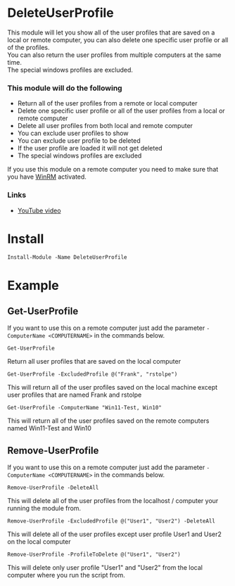 # DeleteUserProfile
This module will let you show all of the user profiles that are saved on a local or remote computer, you can also delete one specific user profile or all of the profiles.  
You can also return the user profiles from multiple computers at the same time.  
The special windows profiles are excluded.
### This module will do the following
- Return all of the user profiles from a remote or local computer
- Delete one specific user profile or all of the user profiles from a local or remote computer
- Delete all user profiles from both local and remote computer
- You can exclude user profiles to show
- You can exclude user profile to be deleted
- If the user profile are loaded it will not get deleted
- The special windows profiles are excluded
  
If you use this module on a remote computer you need to make sure that you have [WinRM](https://github.com/rstolpe/Guides/blob/main/Windows/WinRM_GPO.md) activated.

### Links
- [YouTube video](https://youtube.com/shorts/SPPSHiMjVmA?feature=share)

# Install
```
Install-Module -Name DeleteUserProfile
```

# Example
## Get-UserProfile
If you want to use this on a remote computer just add the parameter ```-ComputerName <COMPUTERNAME>``` in the commands below.  
  
```
Get-UserProfile
```
Return all user profiles that are saved on the local computer

```
Get-UserProfile -ExcludedProfile @("Frank", "rstolpe")
```
This will return all of the user profiles saved on the local machine except user profiles that are named Frank and rstolpe

```
Get-UserProfile -ComputerName "Win11-Test, Win10"
```
This will return all of the user profiles saved on the remote computers named Win11-Test and Win10

## Remove-UserProfile
If you want to use this on a remote computer just add the parameter ```-ComputerName <COMPUTERNAME>``` in the commands below.  
  
```
Remove-UserProfile -DeleteAll
```
This will delete all of the user profiles from the localhost / computer your running the module from.

```
Remove-UserProfile -ExcludedProfile @("User1", "User2") -DeleteAll
```
This will delete all of the user profiles except user profile User1 and User2 on the local computer

```
Remove-UserProfile -ProfileToDelete @("User1", "User2")
```
This will delete only user profile "User1" and "User2" from the local computer where you run the script from.